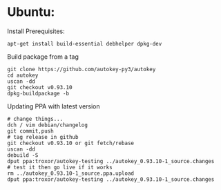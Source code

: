 # Ubuntu:

Install Prerequisites:

    apt-get install build-essential debhelper dpkg-dev

Build package from a tag

    git clone https://github.com/autokey-py3/autokey
    cd autokey
    uscan -dd
    git checkout v0.93.10
    dpkg-buildpackage -b

Updating PPA with latest version

    # change things...
    dch / vim debian/changelog
    git commit,push
    # tag release in github
    git checkout v0.93.10 or git fetch/rebase
    uscan -dd
    debuild -S
    dput ppa:troxor/autokey-testing ../autokey_0.93.10-1_source.changes
    # test it then go live if it works
    rm ../autokey_0.93.10-1_source.ppa.upload
    dput ppa:troxor/autokey-testing ../autokey_0.93.10-1_source.changes